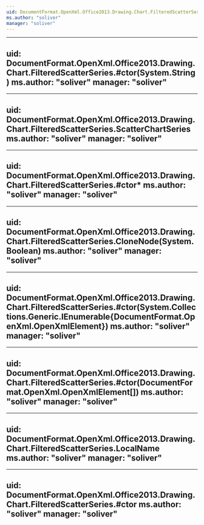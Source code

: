```yaml
---
uid: DocumentFormat.OpenXml.Office2013.Drawing.Chart.FilteredScatterSeries
ms.author: "soliver"
manager: "soliver"
---
```


---
uid: DocumentFormat.OpenXml.Office2013.Drawing.Chart.FilteredScatterSeries.#ctor(System.String)
ms.author: "soliver"
manager: "soliver"
---

---
uid: DocumentFormat.OpenXml.Office2013.Drawing.Chart.FilteredScatterSeries.ScatterChartSeries
ms.author: "soliver"
manager: "soliver"
---

---
uid: DocumentFormat.OpenXml.Office2013.Drawing.Chart.FilteredScatterSeries.#ctor*
ms.author: "soliver"
manager: "soliver"
---

---
uid: DocumentFormat.OpenXml.Office2013.Drawing.Chart.FilteredScatterSeries.CloneNode(System.Boolean)
ms.author: "soliver"
manager: "soliver"
---

---
uid: DocumentFormat.OpenXml.Office2013.Drawing.Chart.FilteredScatterSeries.#ctor(System.Collections.Generic.IEnumerable{DocumentFormat.OpenXml.OpenXmlElement})
ms.author: "soliver"
manager: "soliver"
---

---
uid: DocumentFormat.OpenXml.Office2013.Drawing.Chart.FilteredScatterSeries.#ctor(DocumentFormat.OpenXml.OpenXmlElement[])
ms.author: "soliver"
manager: "soliver"
---

---
uid: DocumentFormat.OpenXml.Office2013.Drawing.Chart.FilteredScatterSeries.LocalName
ms.author: "soliver"
manager: "soliver"
---

---
uid: DocumentFormat.OpenXml.Office2013.Drawing.Chart.FilteredScatterSeries.#ctor
ms.author: "soliver"
manager: "soliver"
---
